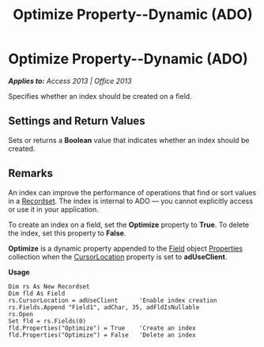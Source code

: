 ﻿---
title: Optimize Property--Dynamic (ADO)
TOCTitle: Optimize Property--Dynamic (ADO)
ms:assetid: 2253b052-2d8a-f6f0-f8b8-f56e79d243de
ms:mtpsurl: https://msdn.microsoft.com/en-us/library/JJ249001(v=office.15)
ms:contentKeyID: 48543705
ms.date: 09/18/2015
mtps_version: v=office.15
---

# Optimize Property--Dynamic (ADO)


_**Applies to:** Access 2013 | Office 2013_

Specifies whether an index should be created on a field.

## Settings and Return Values

Sets or returns a **Boolean** value that indicates whether an index should be created.

## Remarks

An index can improve the performance of operations that find or sort values in a [Recordset](recordset-object-ado.md). The index is internal to ADO — you cannot explicitly access or use it in your application.

To create an index on a field, set the **Optimize** property to **True**. To delete the index, set this property to **False**.

**Optimize** is a dynamic property appended to the [Field](field-object-ado.md) object [Properties](properties-collection-ado.md) collection when the [CursorLocation](cursorlocation-property-ado.md) property is set to **adUseClient**.

**Usage**

    Dim rs As New Recordset
    Dim fld As Field
    rs.CursorLocation = adUseClient      'Enable index creation
    rs.Fields.Append "Field1", adChar, 35, adFldIsNullable
    rs.Open
    Set fld = rs.Fields(0)
    fld.Properties("Optimize") = True    'Create an index
    fld.Properties("Optimize") = False   'Delete an index


